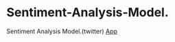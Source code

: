 # Sentiment-Analysis-Model.
Sentiment Analysis Model.(twitter)
[App](https://sentiment-analysis-model-ghngm6jlhdc5byddgv2kzs.streamlit.app/)
